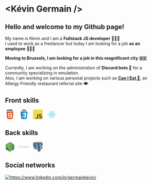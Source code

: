 # <Kévin Germain />

## Hello and welcome to my Github page!

My name is Kévin and I am a **Fullstack JS developer** 👨🏻‍💻  
I used to work as a freelancer but today I am looking for a job **as an employee** 👨🏻‍🏫

**Moving to Brussels, I am looking for a job in this magnificent city 🇧🇪**

Currently, I am working on the administration of **Discord bots 🤖** for a community specializing in emulation.  
Also, I am working on various personal projects such as <a href="https://canieat.fr/" target="blank">**Can I Eat 🍔**</a>, an Allergy Friendly restaurant referral site 🍽

## Front skills

<img width="32" height="32" src="https://raw.githubusercontent.com/kevin-germain/kevin-germain/main/images/html.png" alt="Logo HTML5" />&emsp;<img width="32" height="32" src="https://raw.githubusercontent.com/kevin-germain/kevin-germain/main/images/css.png" alt="Logo CSS4" />&emsp;<img width="32" height="32" src="https://raw.githubusercontent.com/kevin-germain/kevin-germain/main/images/javascript.png" alt="Logo Javascript" />&emsp;<img width="32" height="32" src="https://raw.githubusercontent.com/kevin-germain/kevin-germain/main/images/react.png" alt="Logo React" />

## Back skills

<img width="32" height="32" src="https://raw.githubusercontent.com/kevin-germain/kevin-germain/main/images/nodejs.png" alt="Logo NodeJS" />&emsp;<img width="32" height="32" src="https://raw.githubusercontent.com/kevin-germain/kevin-germain/main/images/express.png" alt="Logo Express" />&emsp;<img width="32" height="32" src="https://raw.githubusercontent.com/kevin-germain/kevin-germain/main/images/postgresql.png" alt="Logo PostgreSQL" />&emsp;

## Social networks

<a href="https://www.linkedin.com/in/germainkevin/" target="_blank"><img align="center" src="https://cdn.jsdelivr.net/npm/simple-icons@3.0.1/icons/linkedin.svg" alt="https://www.linkedin.com/in/germainkevin/" height="30" width="40" /></a>
